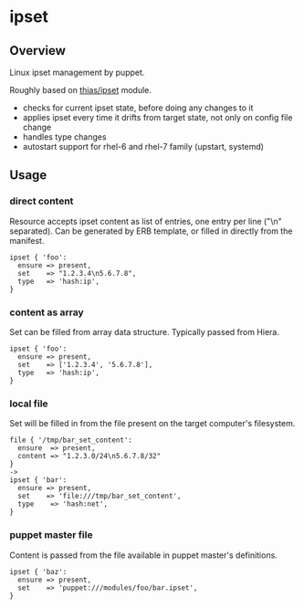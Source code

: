# ipset

## Overview

Linux ipset management by puppet.

Roughly based on [thias/ipset](https://github.com/thias/puppet-ipset) module.
* checks for current ipset state, before doing any changes to it
* applies ipset every time it drifts from target state, not only on config file change
* handles type changes
* autostart support for rhel-6 and rhel-7 family (upstart, systemd)

## Usage

### direct content

Resource accepts ipset content as list of entries, one entry per line ("\n" separated).
Can be generated by ERB template, or filled in directly from the manifest.

    ipset { 'foo':
      ensure => present,
      set    => "1.2.3.4\n5.6.7.8",
      type   => 'hash:ip',
    }

### content as array

Set can be filled from array data structure. Typically passed from Hiera.

    ipset { 'foo':
      ensure => present,
      set    => ['1.2.3.4', '5.6.7.8'],
      type   => 'hash:ip',
    }

### local file

Set will be filled in from the file present on the target computer's filesystem.

    file { '/tmp/bar_set_content':
      ensure  => present,
      content => "1.2.3.0/24\n5.6.7.8/32"
    }
    ->
    ipset { 'bar':
      ensure => present,
      set    => 'file:///tmp/bar_set_content',
      type    => 'hash:net',
    }

### puppet master file

Content is passed from the file available in puppet master's definitions.

    ipset { 'baz':
      ensure => present,
      set    => 'puppet:///modules/foo/bar.ipset',
    }
